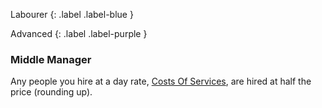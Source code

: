 
Labourer
{: .label .label-blue }

Advanced
{: .label .label-purple }
### Middle Manager
Any people you hire at a day rate, [Costs Of Services](Services#Costs%20Of%20Services), are hired at half the price (rounding up).